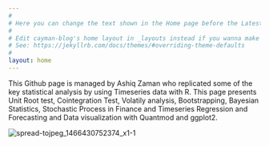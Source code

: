 ```yaml
---
#
# Here you can change the text shown in the Home page before the Latest Posts section.
#
# Edit cayman-blog's home layout in _layouts instead if you wanna make some changes
# See: https://jekyllrb.com/docs/themes/#overriding-theme-defaults
#
layout: home
---
```




This Github page is managed by Ashiq Zaman who replicated some of the key statistical analysis by using Timeseries data with R. This page presents Unit Root test, Cointegration Test, Volatily analysis, Bootstrapping, Bayesian Statistics, Stochastic Process in Finance and Timeseries Regression and Forecasting and Data visualization with Quantmod and ggplot2.



![spread-tojpeg_1466430752374_x1-1](https://user-images.githubusercontent.com/47462688/82155785-3c60f380-986f-11ea-8508-ecb7d65b3f70.jpg)



